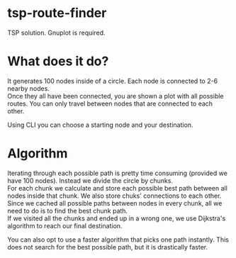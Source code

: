 # tsp-route-finder
TSP solution.
Gnuplot is required.

# What does it do?
It generates 100 nodes inside of a circle. Each node is connected to 2-6 nearby nodes.</br>
Once they all have been connected, you are shown a plot with all possible routes. You can only travel between nodes that are connected to each other.

Using CLI you can choose a starting node and your destination.

# Algorithm
Iterating through each possible path is pretty time consuming (provided we have 100 nodes). Instead we divide the circle by chunks.</br>
For each chunk we calculate and store each possible best path between all nodes inside that chunk. We also store chuks' connections to each other.</br>
Since we cached all possible paths between nodes in every chunk, all we need to do is to find the best chunk path.</br>
If we visited all the chunks and ended up in a wrong one, we use Dijkstra's algorithm to reach our final destination.</br>

You can also opt to use a faster algorithm that picks one path instantly. This does not search for the best possible path, but it is drastically faster.

